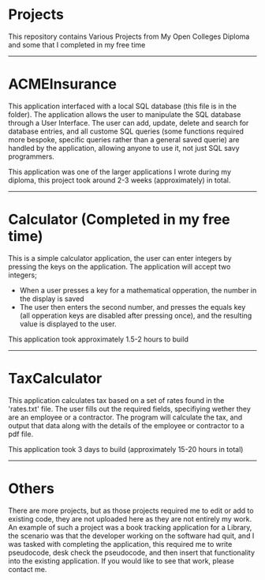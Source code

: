 # Projects
This repository contains Various Projects from My Open Colleges Diploma and some that I completed in my free time

-------------------------------------------------------------------------------------------
# ACMEInsurance
This application interfaced with a local SQL database (this file is in the folder).
The application allows the user to manipulate the SQL database through a User Interface.
The user can add, update, delete and search for database entries, and all custome SQL 
queries (some functions required more bespoke, specific queries rather than a general saved 
querie) are handled by the application, allowing anyone to use it, not just SQL savy programmers.

This application was one of the larger applications I wrote during my diploma, this project took
around 2-3 weeks (approximately) in total.

-------------------------------------------------------------------------------------------
# Calculator (Completed in my free time)
This is a simple calculator application, the user can enter integers by pressing the keys on 
the application. 
The application will accept two integers;
- When a user presses a key for a mathematical opperation, the number in the display is saved
- The user then enters the second number, and presses the equals key (all opperation keys 
are disabled after pressing once), and the resulting value is displayed to the user.

This application took approximately 1.5-2 hours to build

-------------------------------------------------------------------------------------------
# TaxCalculator
This application calculates tax based on a set of rates found in the 'rates.txt' file.
The user fills out the required fields, specifiying wether they are an employee or a contractor.
The program will calculate the tax, and output that data along with the details of the employee 
or contractor to a pdf file.

This application took 3 days to build (approximately 15-20 hours in total)

-------------------------------------------------------------------------------------------
# Others
There are more projects, but as those projects required me to edit or add to existing code, they are
not uploaded here as they are not entirely my work. An example of such a project was a book tracking 
application for a Library, the scenario was that the developer working on the software had quit, and I 
was tasked with completing the application, this required me to write pseudocode, desk check the 
pseudocode, and then insert that functionality into the existing application. If you would like to 
see that work, please contact me.
